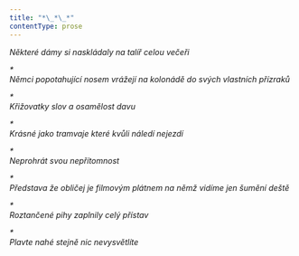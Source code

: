 ```yaml
---
title: "*\_*\_*"
contentType: prose
---
```


<section>

_Některé dámy si naskládaly na talíř celou večeři_

</section>

<section>

_\*  
Němci popotahující nosem vrážejí na kolonádě do svých vlastních přízraků_

</section>

<section>

_\*  
Křižovatky slov a osamělost davu_

</section>

<section>

_\*  
Krásné jako tramvaje které kvůli náledí nejezdí_

</section>

<section>

_\*  
Neprohrát svou nepřítomnost_

</section>

<section>

_\*  
Představa že obličej je filmovým plátnem na němž vidíme jen šumění deště_

</section>

<section>

_\*  
Roztančené pihy zaplnily celý přístav_

</section>

<section>

_\*  
Plavte nahé stejně nic nevysvětlíte_

</section>

